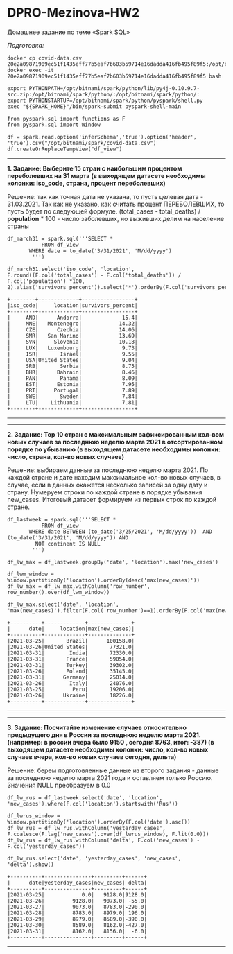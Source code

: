 # DPRO-Mezinova-HW2
Домашнее задание по теме «Spark SQL»

_Подготовка:_

```
docker cp covid-data.csv 20e2a09871909ec51f1435eff77b5eaf7b603b59714e16dadda416fb495f89f5:/opt/bitnami/spark
docker exec -it 20e2a09871909ec51f1435eff77b5eaf7b603b59714e16dadda416fb495f89f5 bash

export PYTHONPATH=/opt/bitnami/spark/python/lib/py4j-0.10.9.7-src.zip:/opt/bitnami/spark/python/:/opt/bitnami/spark/python/:
export PYTHONSTARTUP=/opt/bitnami/spark/python/pyspark/shell.py 
exec "${SPARK_HOME}"/bin/spark-submit pyspark-shell-main
```


```
from pyspark.sql import functions as F
from pyspark.sql import Window

df = spark.read.option('inferSchema','true').option('header', 'true').csv("/opt/bitnami/spark/covid-data.csv")
df.createOrReplaceTempView("df_view")
```

---------------------------------------------------------------------------------------------------------------
**1. Задание: Выберите 15 стран с наибольшим процентом переболевших на 31 марта (в выходящем датасете необходимы колонки: iso_code, страна, процент переболевших)**

Решение: так как точная дата не указана, то пусть целевая дата - 31.03.2021. Так как не указано, как считать процент ПЕРЕБОЛЕВШИХ, то пусть будет по следующей формуле. (total_cases - total_deaths) / **population** * 100 - число заболевших, но выживших делим на население страны

```
df_march31 = spark.sql('''SELECT *
           FROM df_view
	   WHERE date = to_date('3/31/2021', 'M/dd/yyyy') 
        ''')

df_march31.select('iso_code', 'location', F.round((F.col('total_cases') - F.col('total_deaths')) / F.col('population') *100, 2).alias('survivors_percent')).select('*').orderBy(F.col('survivors_percent').desc()).show(15)

```

```
+--------+-------------+-----------------+
|iso_code|     location|survivors_percent|
+--------+-------------+-----------------+
|     AND|      Andorra|             15.4|
|     MNE|   Montenegro|            14.32|
|     CZE|      Czechia|            14.06|
|     SMR|   San Marino|            13.69|
|     SVN|     Slovenia|            10.18|
|     LUX|   Luxembourg|             9.73|
|     ISR|       Israel|             9.55|
|     USA|United States|             9.04|
|     SRB|       Serbia|             8.75|
|     BHR|      Bahrain|             8.46|
|     PAN|       Panama|             8.09|
|     EST|      Estonia|             7.95|
|     PRT|     Portugal|             7.89|
|     SWE|       Sweden|             7.84|
|     LTU|    Lithuania|             7.81|
+--------+-------------+-----------------+
```

---------------------------------------------------------------------------------------------------------------

---------------------------------------------------------------------------------------------------------------
**2. Задание: Top 10 стран с максимальным зафиксированным кол-вом новых случаев за последнюю неделю марта 2021 в отсортированном порядке по убыванию
(в выходящем датасете необходимы колонки: число, страна, кол-во новых случаев)**

Решение: выбираем данные за последнюю неделю марта 2021. По каждой стране и дате находим максимальное кол-во новых случаев, в случае, если в данных окажется несколько записей за одну дату и страну. Нумеруем строки по каждой стране в порядке убывания new_cases. Итоговый датасет формируем из первых строк по каждой стране. 

```
df_lastweek = spark.sql('''SELECT *
           FROM df_view
	   WHERE date BETWEEN (to_date('3/25/2021', 'M/dd/yyyy'))  AND (to_date('3/31/2021', 'M/dd/yyyy')) AND
		 NOT continent IS NULL	
        ''')
```

```
df_lw_max = df_lastweek.groupBy('date', 'location').max('new_cases')

df_lwm_window = Window.partitionBy('location').orderBy(desc('max(new_cases)'))
df_lw_max = df_lw_max.withColumn('row_number', row_number().over(df_lwm_window))

df_lw_max.select('date', 'location', 'max(new_cases)').filter(F.col('row_number')==1).orderBy(F.col('max(new_cases)').desc()).show(10)
```

```
+----------+-------------+--------------+
|      date|     location|max(new_cases)|
+----------+-------------+--------------+
|2021-03-25|       Brazil|      100158.0|
|2021-03-26|United States|       77321.0|
|2021-03-31|        India|       72330.0|
|2021-03-31|       France|       59054.0|
|2021-03-31|       Turkey|       39302.0|
|2021-03-26|       Poland|       35145.0|
|2021-03-31|      Germany|       25014.0|
|2021-03-26|        Italy|       24076.0|
|2021-03-25|         Peru|       19206.0|
|2021-03-26|      Ukraine|       18226.0|
+----------+-------------+--------------+
```

---------------------------------------------------------------------------------------------------------------

---------------------------------------------------------------------------------------------------------------
**3. Задание: Посчитайте изменение случаев относительно предыдущего дня в России за последнюю неделю марта 2021. (например: в россии вчера было 9150 , сегодня 8763, итог: -387) (в выходящем датасете необходимы колонки: число, кол-во новых случаев вчера, кол-во новых случаев сегодня, дельта)**

Решение: берем подготовленные данные из второго задания - данные за последнюю неделю марта 2021 года и оставляем только Россию. Значения NULL преобразуем в 0.0

```
df_lw_rus = df_lastweek.select('date', 'location', 'new_cases').where(F.col('location').startswith('Rus'))

df_lwrus_window = Window.partitionBy('location').orderBy(F.col('date').asc())
df_lw_rus = df_lw_rus.withColumn('yesterday_cases', F.coalesce(F.lag('new_cases').over(df_lwrus_window), F.lit(0.0)))
df_lw_rus = df_lw_rus.withColumn('delta', F.col('new_cases') - F.col('yesterday_cases'))

df_lw_rus.select('date', 'yesterday_cases', 'new_cases',  'delta').show()
```



```
+----------+---------------+---------+------+
|      date|yesterday_cases|new_cases| delta|
+----------+---------------+---------+------+
|2021-03-25|            0.0|   9128.0|9128.0|
|2021-03-26|         9128.0|   9073.0| -55.0|
|2021-03-27|         9073.0|   8783.0|-290.0|
|2021-03-28|         8783.0|   8979.0| 196.0|
|2021-03-29|         8979.0|   8589.0|-390.0|
|2021-03-30|         8589.0|   8162.0|-427.0|
|2021-03-31|         8162.0|   8156.0|  -6.0|
+----------+---------------+---------+------+
```


---------------------------------------------------------------------------------------------------------------
